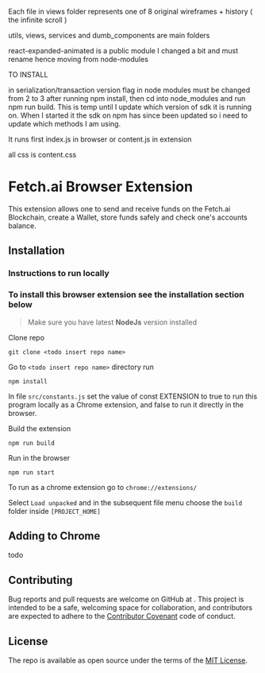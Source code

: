 
Each file in views folder represents one  of 
8 original wireframes + history ( the infinite scroll )

utils, views, services and dumb_components 
are main folders

react-expanded-animated is a public module I changed a bit
and  must rename hence moving from node-modules

TO INSTALL

in serialization/transaction version flag in node modules
must be changed from 2 to 3 after running npm install, 
then cd into node_modules and run npm run build. This
is temp until I update which version of sdk it is running
on. When I started it the sdk on npm has since been updated
so i need to update which methods I am using.

It runs first index.js in browser or content.js in 
extension

all css is content.css



# Fetch.ai <todo name> Browser Extension

This extension allows one to send and receive funds on the Fetch.ai Blockchain, create a Wallet, store funds 
safely and check one's accounts balance. 

## Installation
### Instructions to run locally
### To install this browser extension see the installation section below


>Make sure you have latest **NodeJs** version installed

Clone repo

```
git clone <todo insert repo name>
```
Go to `<todo insert repo name>` directory run

```
npm install
```

In file `src/constants.js` set the value of const EXTENSION
to true to run this program locally as a Chrome extension, and false to run it directly in the browser. 

Build the extension

```
npm run build
```

Run in the browser

```
npm run start
```

To run as a chrome extension go to `chrome://extensions/` 

Select `Load unpacked` and in the subsequent file menu choose the `build` folder inside `[PROJECT_HOME]`


## Adding <app name>  to Chrome

todo

## Contributing

Bug reports and pull requests are welcome on GitHub at <todo insert repo name>. 
This project is intended to be a safe, welcoming space for collaboration, and contributors are expected to adhere to the [Contributor Covenant](http://contributor-covenant.org) code of conduct.

## License

The repo is available as open source under the terms of the <todo verify liscence> [MIT License](http://opensource.org/licenses/MIT).
